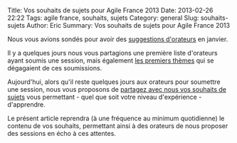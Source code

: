 Title: Vos souhaits de sujets pour Agile France 2013
Date: 2013-02-26 22:22
Tags: agile france, souhaits, sujets
Category: general
Slug: souhaits-sujets
Author: Eric
Summary: Vos souhaits de sujets pour Agile France 2013

Nous vous avions sondés pour avoir des [suggestions d'orateurs][suggestions] en janvier.

Il y a quelques jours nous vous partagions une première liste d'orateurs ayant soumis une session, mais également [les premiers thèmes][soumissions] qui se dégagaient de ces soumissions.

Aujourd'hui, alors qu'il reste quelques jours aux orateurs pour soumettre une session, nous vous proposons de [partagez avec nous vos souhaits de sujets][souhaits] vous permettant - quel que soit votre niveau d'expérience - d'apprendre.

Le présent article reprendra (à une fréquence au minimum quotidienne) le contenu de vos souhaits, permettant ainsi à des orateurs de nous proposer des sessions en écho à ces attentes.

[souhaits]: https://docs.google.com/forms/d/1GjfkQICnRGEsK4xf40EuPGCRGZca6MjwnbJzrE12Al8/viewform "partagez nous vos souhaits de sujets"
[soumissions]: http://www.conference-agile.fr/soumissions.html "informations sur les premières soumissions"
[suggestions]: http://www.conference-agile.fr/suggestions.html "suggestions d'orateurs"
